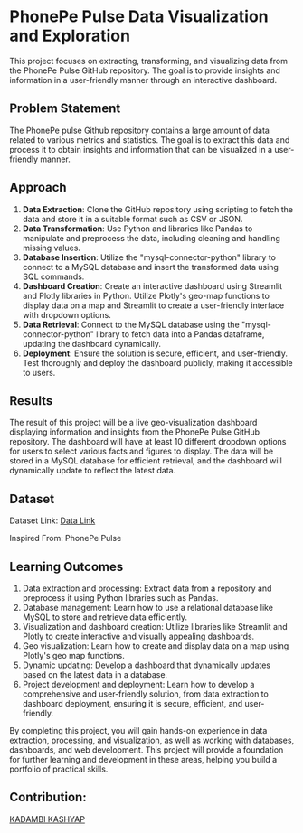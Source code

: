 # PhonePe Pulse Data Visualization and Exploration

This project focuses on extracting, transforming, and visualizing data from the PhonePe Pulse GitHub repository. The goal is to provide insights and information in a user-friendly manner through an interactive dashboard.

## Problem Statement

The PhonePe pulse Github repository contains a large amount of data related to various metrics and statistics. The goal is to extract this data and process it to obtain insights and information that can be visualized in a user-friendly manner.

## Approach

1. **Data Extraction**: Clone the GitHub repository using scripting to fetch the data and store it in a suitable format such as CSV or JSON.
2. **Data Transformation**: Use Python and libraries like Pandas to manipulate and preprocess the data, including cleaning and handling missing values.
3. **Database Insertion**: Utilize the "mysql-connector-python" library to connect to a MySQL database and insert the transformed data using SQL commands.
4. **Dashboard Creation**: Create an interactive dashboard using Streamlit and Plotly libraries in Python. Utilize Plotly's geo-map functions to display data on a map and Streamlit to create a user-friendly interface with dropdown options.
5. **Data Retrieval**: Connect to the MySQL database using the "mysql-connector-python" library to fetch data into a Pandas dataframe, updating the dashboard dynamically.
6. **Deployment**: Ensure the solution is secure, efficient, and user-friendly. Test thoroughly and deploy the dashboard publicly, making it accessible to users.

## Results

The result of this project will be a live geo-visualization dashboard displaying information and insights from the PhonePe Pulse GitHub repository. The dashboard will have at least 10 different dropdown options for users to select various facts and figures to display. The data will be stored in a MySQL database for efficient retrieval, and the dashboard will dynamically update to reflect the latest data.

## Dataset

Dataset Link: [Data Link](https://github.com/PhonePe/pulse#readme)

Inspired From: PhonePe Pulse

## Learning Outcomes

1. Data extraction and processing: Extract data from a repository and preprocess it using Python libraries such as Pandas.
2. Database management: Learn how to use a relational database like MySQL to store and retrieve data efficiently.
3. Visualization and dashboard creation: Utilize libraries like Streamlit and Plotly to create interactive and visually appealing dashboards.
4. Geo visualization: Learn how to create and display data on a map using Plotly's geo map functions.
5. Dynamic updating: Develop a dashboard that dynamically updates based on the latest data in a database.
6. Project development and deployment: Learn how to develop a comprehensive and user-friendly solution, from data extraction to dashboard deployment, ensuring it is secure, efficient, and user-friendly.

By completing this project, you will gain hands-on experience in data extraction, processing, and visualization, as well as working with databases, dashboards, and web development. This project will provide a foundation for further learning and development in these areas, helping you build a portfolio of practical skills.

## Contribution:

[KADAMBI KASHYAP]([https://github.com/KadambiKashyap])
